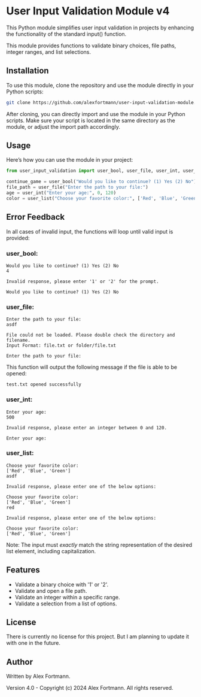 # User Input Validation Module v4

This Python module simplifies user input validation in projects by enhancing the functionality of the standard input() function. 

This module provides functions to validate binary choices, file paths, integer ranges, and list selections.

## Installation

To use this module, clone the repository and use the module directly in your Python scripts:


```bash
git clone https://github.com/alexfortmann/user-input-validation-module.git
```

After cloning, you can directly import and use the module in your Python scripts. Make sure your script is located in the same directory as the module, or adjust the import path accordingly.
## Usage

Here’s how you can use the module in your project:

```python
from user_input_validation import user_bool, user_file, user_int, user_list, 

continue_game = user_bool("Would you like to continue? (1) Yes (2) No")
file_path = user_file("Enter the path to your file:")
age = user_int("Enter your age:", 0, 120)
color = user_list("Choose your favorite color:", ['Red', 'Blue', 'Green'])
```

## Error Feedback
In all cases of invalid input, the functions will loop until valid input is provided:

### user_bool:
```
Would you like to continue? (1) Yes (2) No
4

Invalid response, please enter '1' or '2' for the prompt.

Would you like to continue? (1) Yes (2) No
```
### user_file:
```
Enter the path to your file:
asdf

File could not be loaded. Please double check the directory and filename.
Input Format: file.txt or folder/file.txt

Enter the path to your file:
```
This function will output the following message if the file is able to be opened:
```
test.txt opened successfully
```

### user_int:
```
Enter your age:
500

Invalid response, please enter an integer between 0 and 120.

Enter your age:
```
### user_list:
```
Choose your favorite color:
['Red', 'Blue', 'Green']
asdf

Invalid response, please enter one of the below options:

Choose your favorite color:
['Red', 'Blue', 'Green']
red

Invalid response, please enter one of the below options:

Choose your favorite color:
['Red', 'Blue', 'Green']
```
Note: The input must *exactly* match the string representation of the desired list element, including capitalization.

## Features
- Validate a binary choice with '1' or '2'.
- Validate and open a file path.
- Validate an integer within a specific range.
- Validate a selection from a list of options.


## License
There is currently no license for this project. But I am planning to update it with one in the future.

## Author
Written by Alex Fortmann.

Version 4.0 - Copyright (c) 2024 Alex Fortmann. All rights reserved.
